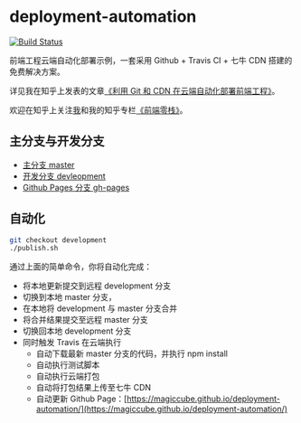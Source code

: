 # deployment-automation

[![Build Status](https://travis-ci.org/MagicCube/deployment-automation.svg?branch=master)](https://travis-ci.org/MagicCube/deployment-automation)

前端工程云端自动化部署示例，一套采用 Github + Travis CI + 七牛 CDN 搭建的免费解决方案。

详见我在知乎上发表的文章[《利用 Git 和 CDN 在云端自动化部署前端工程》](https://zhuanlan.zhihu.com/p/29231319)。

欢迎在知乎上关注[我](https://www.zhihu.com/people/henry-li-03/activities)和我的知乎专栏[《前端零栈》](https://zhuanlan.zhihu.com/fr0nt-end/)。


## 主分支与开发分支

* [主分支 master](https://github.com/MagicCube/deployment-automation)
* [开发分支 devleopment](https://github.com/MagicCube/deployment-automation/tree/development)
* [Github Pages 分支 gh-pages](https://github.com/MagicCube/deployment-automation/tree/gh-pages)

## 自动化

```sh
git checkout development
./publish.sh
```

通过上面的简单命令，你将自动化完成：

* 将本地更新提交到远程 development 分支
* 切换到本地 master 分支，
* 在本地将 development 与 master 分支合并
* 将合并结果提交至远程 master 分支
* 切换回本地 development 分支
* 同时触发 Travis 在云端执行
    * 自动下载最新 master 分支的代码，并执行 npm install
    * 自动执行测试脚本
    * 自动执行云端打包
    * 自动将打包结果上传至七牛 CDN
    * 自动更新 Github Page：[https://magiccube.github.io/deployment-automation/](https://magiccube.github.io/deployment-automation/)
